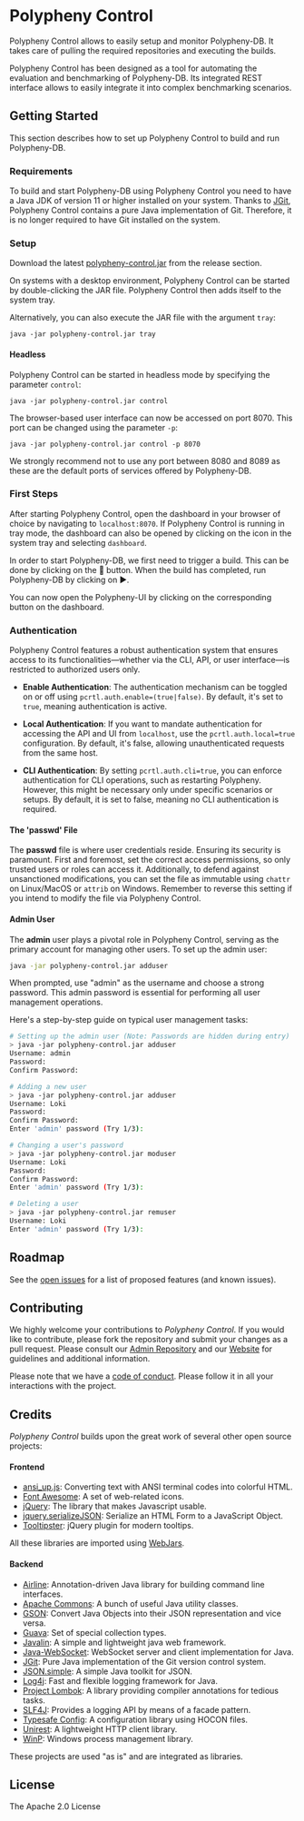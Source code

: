 # Polypheny Control
Polypheny Control allows to easily setup and monitor Polypheny-DB. It takes care of pulling the required repositories and executing the builds.

Polypheny Control has been designed as a tool for automating the evaluation and benchmarking of Polypheny-DB. Its integrated REST interface allows to easily integrate it into complex benchmarking scenarios.


## Getting Started
This section describes how to set up Polypheny Control to build and run Polypheny-DB.


### Requirements
To build and start Polypheny-DB using Polypheny Control you need to have a Java JDK of version 11 or higher installed on your system.
Thanks to [JGit](https://eclipse.dev/jgit/), Polypheny Control contains a pure Java implementation of Git. Therefore, it is no longer required to have Git installed on the system.


### Setup
Download the latest [polypheny-control.jar](https://github.com/polypheny/Polypheny-Control/releases/latest) from the release section. 

On systems with a desktop environment, Polypheny Control can be started by double-clicking the JAR file. Polypheny Control then adds itself to the system tray.

Alternatively, you can also execute the JAR file with the argument `tray`:
```
java -jar polypheny-control.jar tray
```

#### Headless

Polypheny Control can be started in headless mode by specifying the parameter `control`:

```
java -jar polypheny-control.jar control
```

The browser-based user interface can now be accessed on port 8070. This port can be changed using the parameter `-p`:

```
java -jar polypheny-control.jar control -p 8070
```

We strongly recommend not to use any port between 8080 and 8089 as these are the default ports of services offered by Polypheny-DB.


### First Steps

After starting Polypheny Control, open the dashboard in your browser of choice by navigating to `localhost:8070`. If Polypheny Control is running in tray mode, the dashboard can also be opened by clicking on the icon in the system tray and selecting `dashboard`.

In order to start Polypheny-DB, we first need to trigger a build. This can be done by clicking on the :arrows_counterclockwise: button. When the build has completed, run Polypheny-DB by clicking on :arrow_forward:.

You can now open the Polypheny-UI by clicking on the corresponding button on the dashboard.

### Authentication

Polypheny Control features a robust authentication system that ensures access to its functionalities—whether via the CLI, API, or user interface—is restricted to authorized users only.

- **Enable Authentication**: The authentication mechanism can be toggled on or off using `pcrtl.auth.enable=(true|false)`. By default, it's set to `true`, meaning authentication is active.

- **Local Authentication**: If you want to mandate authentication for accessing the API and UI from `localhost`, use the `pcrtl.auth.local=true` configuration. By default, it's false, allowing unauthenticated requests from the same host.

- **CLI Authentication**: By setting `pcrtl.auth.cli=true`, you can enforce authentication for CLI operations, such as restarting Polypheny. However, this might be necessary only under specific scenarios or setups. By default, it is set to false, meaning no CLI authentication is required.

#### The 'passwd' File

The **passwd** file is where user credentials reside. Ensuring its security is paramount. First and foremost, set the correct access permissions, so only trusted users or roles can access it. Additionally, to defend against unsanctioned modifications, you can set the file as immutable using `chattr` on Linux/MacOS or `attrib` on Windows. Remember to reverse this setting if you intend to modify the file via Polypheny Control.

#### Admin User

The **admin** user plays a pivotal role in Polypheny Control, serving as the primary account for managing other users. To set up the admin user:

```bash
java -jar polypheny-control.jar adduser
```

When prompted, use "admin" as the username and choose a strong password. This admin password is essential for performing all user management operations.

Here's a step-by-step guide on typical user management tasks:

```bash
# Setting up the admin user (Note: Passwords are hidden during entry)
> java -jar polypheny-control.jar adduser
Username: admin
Password: 
Confirm Password: 

# Adding a new user
> java -jar polypheny-control.jar adduser
Username: Loki
Password: 
Confirm Password: 
Enter 'admin' password (Try 1/3):

# Changing a user's password
> java -jar polypheny-control.jar moduser
Username: Loki
Password: 
Confirm Password: 
Enter 'admin' password (Try 1/3):

# Deleting a user
> java -jar polypheny-control.jar remuser
Username: Loki
Enter 'admin' password (Try 1/3):
```


## Roadmap
See the [open issues](https://github.com/polypheny/Polypheny-DB/labels/A-control) for a list of proposed features (and known issues).


## Contributing
We highly welcome your contributions to _Polypheny Control_. If you would like to contribute, please fork the repository and submit your changes as a pull request. Please consult our [Admin Repository](https://github.com/polypheny/Admin) and our [Website](https://polypheny.org) for guidelines and additional information.

Please note that we have a [code of conduct](https://github.com/polypheny/Admin/blob/master/CODE_OF_CONDUCT.md). Please follow it in all your interactions with the project. 


## Credits
_Polypheny Control_ builds upon the great work of several other open source projects:

#### Frontend
* [ansi_up.js](https://github.com/drudru/ansi_up): Converting text with ANSI terminal codes into colorful HTML.
* [Font Awesome](https://fontawesome.com/): A set of web-related icons.
* [jQuery](https://jquery.com/): The library that makes Javascript usable.
* [jquery.serializeJSON](https://github.com/marioizquierdo/jquery.serializeJSON): Serialize an HTML Form to a JavaScript Object.
* [Tooltipster](https://calebjacob.github.io/tooltipster/): jQuery plugin for modern tooltips.

All these libraries are imported using [WebJars](https://www.webjars.org/).


#### Backend
* [Airline](https://rvesse.github.io/airline/): Annotation-driven Java library for building command line interfaces.
* [Apache Commons](http://commons.apache.org/): A bunch of useful Java utility classes.
* [GSON](https://github.com/google/gson): Convert Java Objects into their JSON representation and vice versa.
* [Guava](https://github.com/google/guava): Set of special collection types.
* [Javalin](https://javalin.io/): A simple and lightweight java web framework.
* [Java-WebSocket](http://tootallnate.github.io/Java-WebSocket/): WebSocket server and client implementation for Java.
* [JGit](https://www.eclipse.org/jgit/): Pure Java implementation of the Git version control system.
* [JSON.simple](https://code.google.com/archive/p/json-simple/): A simple Java toolkit for JSON.
* [Log4j](https://logging.apache.org/log4j/2.x/): Fast and flexible logging framework for Java.
* [Project Lombok](https://projectlombok.org/): A library providing compiler annotations for tedious tasks.
* [SLF4J](http://www.slf4j.org/): Provides a logging API by means of a facade pattern.
* [Typesafe Config](https://lightbend.github.io/config/): A configuration library using HOCON files.
* [Unirest](http://kong.github.io/unirest-java/): A lightweight HTTP client library.
* [WinP](http://winp.kohsuke.org/): Windows process management library.

These projects are used "as is" and are integrated as libraries.


## License
The Apache 2.0 License

